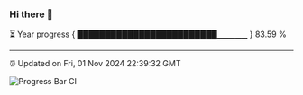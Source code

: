 ### Hi there 👋

⏳ Year progress { █████████████████████████▁▁▁▁▁ } 83.59 %

---

⏰ Updated on Fri, 01 Nov 2024 22:39:32 GMT

![Progress Bar CI](https://github.com/IshwaranRudhara/GIT-ACTION/workflows/Progress%20Bar%20CI/badge.svg)
